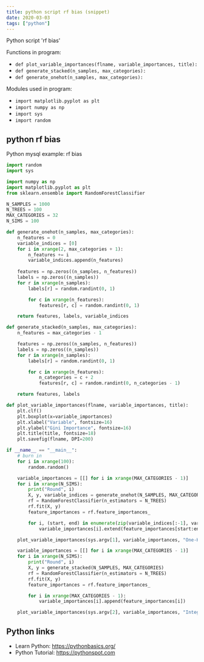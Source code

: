```yaml
---
title: python script rf bias (snippet)
date: 2020-03-03
tags: ["python"]
---
```

Python script 'rf bias'

Functions in program: 
* `def plot_variable_importances(flname, variable_importances, title):`
* `def generate_stacked(n_samples, max_categories):`
* `def generate_onehot(n_samples, max_categories):`

Modules used in program: 
* `import matplotlib.pyplot as plt`
* `import numpy as np`
* `import sys`
* `import random`

## python rf bias

Python mysql example: rf bias

```python
import random
import sys

import numpy as np
import matplotlib.pyplot as plt
from sklearn.ensemble import RandomForestClassifier

N_SAMPLES = 1000
N_TREES = 100
MAX_CATEGORIES = 32
N_SIMS = 100

def generate_onehot(n_samples, max_categories):
    n_features = 0
    variable_indices = [0]
    for i in xrange(2, max_categories + 1):
        n_features += i
        variable_indices.append(n_features)
    
    features = np.zeros((n_samples, n_features))
    labels = np.zeros((n_samples))
    for r in xrange(n_samples):
        labels[r] = random.randint(0, 1)

        for c in xrange(n_features):
            features[r, c] = random.randint(0, 1)

    return features, labels, variable_indices

def generate_stacked(n_samples, max_categories):
    n_features = max_categories - 1

    features = np.zeros((n_samples, n_features))
    labels = np.zeros((n_samples))
    for r in xrange(n_samples):
        labels[r] = random.randint(0, 1)

        for c in xrange(n_features):
            n_categories = c + 2
            features[r, c] = random.randint(0, n_categories - 1)

    return features, labels

def plot_variable_importances(flname, variable_importances, title):
    plt.clf()
    plt.boxplot(x=variable_importances)
    plt.xlabel("Variable", fontsize=16)
    plt.ylabel("Gini Importance", fontsize=16)
    plt.title(title, fontsize=18)
    plt.savefig(flname, DPI=200)

if __name__ == "__main__":
    # burn in
    for i in xrange(100):
        random.random()

    variable_importances = [[] for i in xrange(MAX_CATEGORIES - 1)]
    for i in xrange(N_SIMS):
        print("Round", i)
        X, y, variable_indices = generate_onehot(N_SAMPLES, MAX_CATEGORIES)
        rf = RandomForestClassifier(n_estimators = N_TREES)
        rf.fit(X, y)
        feature_importances = rf.feature_importances_

        for i, (start, end) in enumerate(zip(variable_indices[:-1], variable_indices[1:])):
            variable_importances[i].extend(feature_importances[start:end])

    plot_variable_importances(sys.argv[1], variable_importances, "One-Hot Encoded")

    variable_importances = [[] for i in xrange(MAX_CATEGORIES - 1)]
    for i in xrange(N_SIMS):
        print("Round", i)
        X, y = generate_stacked(N_SAMPLES, MAX_CATEGORIES)
        rf = RandomForestClassifier(n_estimators = N_TREES)
        rf.fit(X, y)
        feature_importances = rf.feature_importances_

        for i in xrange(MAX_CATEGORIES - 1):
            variable_importances[i].append(feature_importances[i])

    plot_variable_importances(sys.argv[2], variable_importances, "Integer Encoded")

```

## Python links

- Learn Python: https://pythonbasics.org/
- Python Tutorial: https://pythonspot.com
